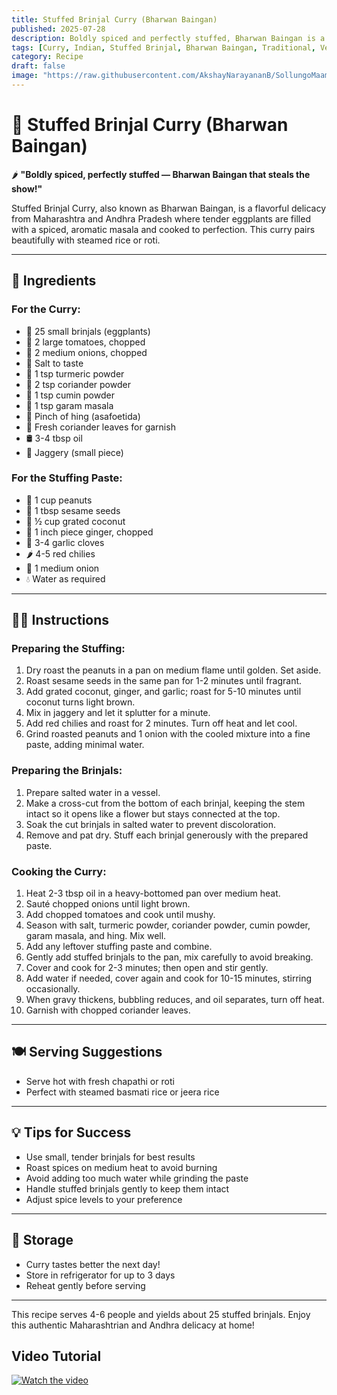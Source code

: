 ```yaml
---
title: Stuffed Brinjal Curry (Bharwan Baingan)  
published: 2025-07-28  
description: Boldly spiced and perfectly stuffed, Bharwan Baingan is a classic Indian curry featuring tender eggplants filled with aromatic masala, perfect with rice or roti.  
tags: [Curry, Indian, Stuffed Brinjal, Bharwan Baingan, Traditional, Vegetarian]  
category: Recipe  
draft: false  
image: "https://raw.githubusercontent.com/AkshayNarayananB/SollungoMaami/master/images/stuffed brinjal.png"  
---
```


# 🍆 Stuffed Brinjal Curry (Bharwan Baingan)

🌶️ **"Boldly spiced, perfectly stuffed — Bharwan Baingan that steals the show!"**

Stuffed Brinjal Curry, also known as Bharwan Baingan, is a flavorful delicacy from Maharashtra and Andhra Pradesh where tender eggplants are filled with a spiced, aromatic masala and cooked to perfection. This curry pairs beautifully with steamed rice or roti.

---

## 📝 Ingredients

### For the Curry:  
- 🍆 25 small brinjals (eggplants)  
- 🍅 2 large tomatoes, chopped  
- 🧅 2 medium onions, chopped  
- 🧂 Salt to taste  
- 🌿 1 tsp turmeric powder  
- 🌿 2 tsp coriander powder  
- 🌿 1 tsp cumin powder  
- 🌿 1 tsp garam masala  
- 🌱 Pinch of hing (asafoetida)  
- 🌿 Fresh coriander leaves for garnish  
- 🛢️ 3-4 tbsp oil  
- 🍯 Jaggery (small piece)  

### For the Stuffing Paste:  
- 🥜 1 cup peanuts  
- 🌰 1 tbsp sesame seeds  
- 🥥 ½ cup grated coconut  
- 🌿 1 inch piece ginger, chopped  
- 🧄 3-4 garlic cloves  
- 🌶️ 4-5 red chilies  
- 🧅 1 medium onion  
- 💧 Water as required  

---

## 👩‍🍳 Instructions

### Preparing the Stuffing:  
1. Dry roast the peanuts in a pan on medium flame until golden. Set aside.  
2. Roast sesame seeds in the same pan for 1-2 minutes until fragrant.  
3. Add grated coconut, ginger, and garlic; roast for 5-10 minutes until coconut turns light brown.  
4. Mix in jaggery and let it splutter for a minute.  
5. Add red chilies and roast for 2 minutes. Turn off heat and let cool.  
6. Grind roasted peanuts and 1 onion with the cooled mixture into a fine paste, adding minimal water.

### Preparing the Brinjals:  
1. Prepare salted water in a vessel.  
2. Make a cross-cut from the bottom of each brinjal, keeping the stem intact so it opens like a flower but stays connected at the top.  
3. Soak the cut brinjals in salted water to prevent discoloration.  
4. Remove and pat dry. Stuff each brinjal generously with the prepared paste.

### Cooking the Curry:  
1. Heat 2-3 tbsp oil in a heavy-bottomed pan over medium heat.  
2. Sauté chopped onions until light brown.  
3. Add chopped tomatoes and cook until mushy.  
4. Season with salt, turmeric powder, coriander powder, cumin powder, garam masala, and hing. Mix well.  
5. Add any leftover stuffing paste and combine.  
6. Gently add stuffed brinjals to the pan, mix carefully to avoid breaking.  
7. Cover and cook for 2-3 minutes; then open and stir gently.  
8. Add water if needed, cover again and cook for 10-15 minutes, stirring occasionally.  
9. When gravy thickens, bubbling reduces, and oil separates, turn off heat.  
10. Garnish with chopped coriander leaves.

---

## 🍽️ Serving Suggestions

- Serve hot with fresh chapathi or roti  
- Perfect with steamed basmati rice or jeera rice  

---

## 💡 Tips for Success

- Use small, tender brinjals for best results  
- Roast spices on medium heat to avoid burning  
- Avoid adding too much water while grinding the paste  
- Handle stuffed brinjals gently to keep them intact  
- Adjust spice levels to your preference  

---

## 🧊 Storage

- Curry tastes better the next day!  
- Store in refrigerator for up to 3 days  
- Reheat gently before serving  

---

This recipe serves 4-6 people and yields about 25 stuffed brinjals. Enjoy this authentic Maharashtrian and Andhra delicacy at home!  


## Video Tutorial

[![Watch the video](https://img.youtube.com/vi/VIDEO_ID/0.jpg)](https://youtu.be/BmuIFuZ7KRw?si=G5TQr2aayofomAIS)

